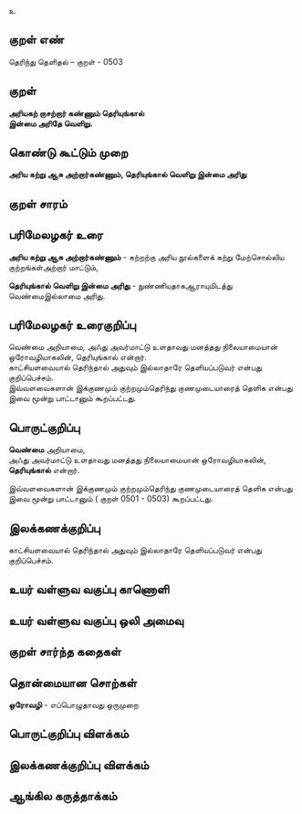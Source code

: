 உ

## குறள் எண் 

தெரிந்து தெளிதல்  – குறள் - 0503  

## குறள் 

**அரியகற் றாசற்றார் கண்ணும் தெரியுங்கால்  
இன்மை அரிதே வெளிறு.**

## கொண்டு கூட்டும் முறை

**அரிய கற்று ஆசு அற்றார்கண்ணும், தெரியுங்கால் வெளிறு இன்மை அரிது** 

## குறள் சாரம் 


## பரிமேலழகர் உரை

**அரிய கற்று ஆசு அற்றார்கண்ணும்** - கற்றற்கு அரிய நூல்களைக் கற்று மேற்சொல்லிய குற்றங்கள்அற்றார் மாட்டும்,   

**தெரியுங்கால் வெளிறு இன்மை அரிது** - நுண்ணியதாகஆராயுமிடத்து வெண்மைஇல்லாமை அரிது. 

## பரிமேலழகர் உரைகுறிப்பு   

வெண்மை அறியாமை, அஃது அவர்மாட்டு உளதாவது மனத்தது நிலையாமையான் ஒரோவழியாகலின், தெரியுங்கால் என்றார்.   
காட்சியளவையால் தெரிந்தால் அதுவும் இல்லாதாரே தெளியப்படுவர் என்பது குறிப்பெச்சம்.  
இவ்வளவைகளான் இக்குணமும் குற்றமும்தெரிந்து குணமுடையாரைத் தெளிக என்பது இவை மூன்று பாட்டானும் கூறப்பட்டது.    

## பொருட்குறிப்பு 

**வெண்மை** அறியாமை,  
அஃது அவர்மாட்டு உளதாவது மனத்தது நிலையாமையான் ஒரோவழியாகலின், **தெரியுங்கால்** என்றார்.   
  
இவ்வளவைகளான் இக்குணமும் குற்றமும்தெரிந்து குணமுடையாரைத் தெளிக என்பது இவை மூன்று பாட்டானும் ( குறள் 0501 - 0503) கூறப்பட்டது.   

## இலக்கணக்குறிப்பு  

காட்சியளவையால் தெரிந்தால் அதுவும் இல்லாதாரே தெளியப்படுவர் என்பது குறிப்பெச்சம்.  

## உயர் வள்ளுவ வகுப்பு காணொளி


## உயர் வள்ளுவ வகுப்பு ஒலி அமைவு 

 
## குறள் சார்ந்த கதைகள் 


## தொன்மையான சொற்கள்

**ஒரோவழி** - எப்பொழுதாவது ஒருமுறை  

## பொருட்குறிப்பு விளக்கம்


## இலக்கணக்குறிப்பு விளக்கம்


## ஆங்கில கருத்தாக்கம் 


